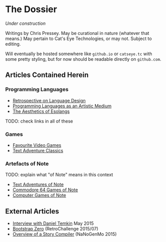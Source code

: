 The Dossier
===========

*Under construction*

Writings by Chris Pressey.  May be curational in nature (whatever that means.)
May pertain to Cat's Eye Technologies, or may not.  Subject to editing.

Will eventually be hosted somewhere like `github.io` or `catseye.tc` with some
pretty styling, but for now should be readable directly on `github.com`.

Articles Contained Herein
-------------------------

### Programming Languages

*   [Retrospective on Language Design](article/Retrospective%20on%20Language%20Design.md)
*   [Programming Languages as an Artistic Medium](article/Programming%20Languages%20as%20an%20Artistic%20Medium.md)
*   [The Aesthetics of Esolangs](article/The%20Aesthetics%20of%20Esolangs.md)

TODO: check links in all of these

### Games

*   [Favourite Video Games](article/Favourite%20Video%20Games.md)
*   [Text Adventure Classics](article/Text%20Adventure%20Classics.md)

### Artefacts of Note

TODO: explain what "of Note" means in this context

*   [Text Adventures of Note](article/Text%20Adventures%20of%20Note.md)
*   [Commodore 64 Games of Note](article/Commodore%2064%20Games%20of%20Note.md)
*   [Computer Games of Note](article/Computer%20Games%20of%20Note.md)

External Articles
-----------------

*   [Interview with Daniel Temkin](http://esoteric.codes/post/118780138572/interview-with-chris-pressey) May 2015
*   [Bootstrap Zero](https://github.com/catseye/SITU-SOL/tree/master/doc/bootstrap-zero) (RetroChallenge 2015/07)
*   [Overview of a Story Compiler](https://gist.github.com/cpressey/6324fff6ef0dfdf69b96) (NaNoGenMo 2015)

